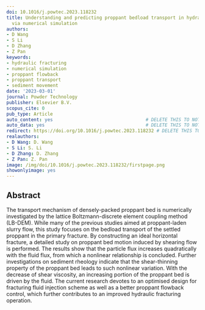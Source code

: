 ```yaml
---
doi: 10.1016/j.powtec.2023.118232
title: Understanding and predicting proppant bedload transport in hydraulic fracture
  via numerical simulation
authors:
- D Wang
- S Li
- D Zhang
- Z Pan
keywords:
- hydraulic fracturing
- numerical simulation
- proppant flowback
- proppant transport
- sediment movement
date: '2023-03-01'
journal: Powder Technology
publisher: Elsevier B.V.
scopus_cite: 0
pub_type: Article
auto_content: yes                                  # DELETE THIS TO NOT AUTO GENERATE CONTENT
auto_data: yes                                     # DELETE THIS TO NOT AUTO GENERATE METADATA
redirect: https://doi.org/10.1016/j.powtec.2023.118232 # DELETE THIS TO NOT REDIRECT
realauthors:
- D Wang: D. Wang
- S Li: S. Li
- D Zhang: D. Zhang
- Z Pan: Z. Pan
image: /img/doi/10.1016/j.powtec.2023.118232/firstpage.png
showonlyimage: yes
---
```



## Abstract
The transport mechanism of densely-packed proppant bed is numerically investigated by the lattice Boltzmann-discrete element coupling method (LB-DEM). While many of the previous studies aimed at proppant-laden slurry flow, this study focuses on the bedload transport of the settled proppant in the primary fracture. By constructing an ideal horizontal fracture, a detailed study on proppant bed motion induced by shearing flow is performed. The results show that the particle flux increases quadratically with the fluid flux, from which a nonlinear relationship is concluded. Further investigations on sediment rheology indicate that the shear-thinning property of the proppant bed leads to such nonlinear variation. With the decrease of shear viscosity, an increasing portion of the proppant bed is driven by the fluid. The current research devotes to an optimised design for fracturing fluid injection scheme as well as a better proppant flowback control, which further contributes to an improved hydraulic fracturing operation.
